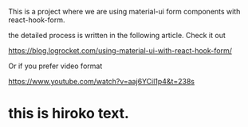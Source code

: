 This is a project where we are using material-ui form components with react-hook-form.

the detailed process is written in the following article. Check it out

https://blog.logrocket.com/using-material-ui-with-react-hook-form/

Or if you prefer video format

https://www.youtube.com/watch?v=aaj6YCil1p4&t=238s

# this is hiroko text.
